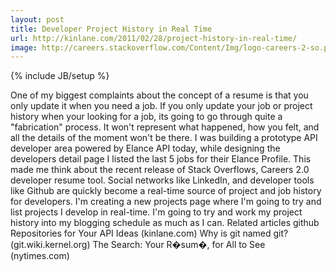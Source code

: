 ```yaml
---
layout: post
title: Developer Project History in Real Time
url: http://kinlane.com/2011/02/28/project-history-in-real-time/
image: http://careers.stackoverflow.com/Content/Img/logo-careers-2-so.png
---
```

{% include JB/setup %}
<p>
     One of my biggest complaints about the concept of a resume is that you only update it when you need a job. If you only update your job or project history when your looking for a job, its going to go through quite a "fabrication" process. It won't represent what happened, how you felt, and all the details of the moment won't be there. I was building a prototype API developer area powered by Elance API today, while designing the developers detail page I listed the last 5 jobs for their Elance Profile. This made me think about the recent release of Stack Overflows, Careers 2.0 developer resume tool. Social networks like LinkedIn, and developer tools like Github are quickly become a real-time source of project and job history for developers. I'm creating a new projects page where I'm going to try and list projects I develop in real-time. I'm going to try and work my project history into my blogging schedule as much as I can. Related articles github Repositories for Your API Ideas (kinlane.com) Why is git named git? (git.wiki.kernel.org) The Search: Your R�sum�, for All to See (nytimes.com)
</p>